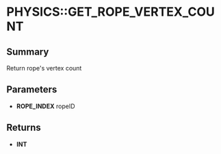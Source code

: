 # PHYSICS::GET_ROPE_VERTEX_COUNT

## Summary
Return rope's vertex count

## Parameters
* **ROPE_INDEX** ropeID

## Returns
* **INT**